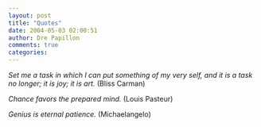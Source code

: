 ```yaml
---
layout: post
title: "Quotes"
date: 2004-05-03 02:00:51
author: Dre Papillon
comments: true
categories: 
---
```



*Set me a task in which I can put something of my very self, and it is a task no longer; it is joy; it is art.*  (Bliss Carman)

*Chance favors the prepared mind.*  (Louis Pasteur)

*Genius is eternal patience.*  (Michaelangelo)